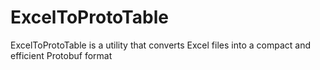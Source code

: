 # ExcelToProtoTable
ExcelToProtoTable is a utility that converts Excel files into a compact and efficient Protobuf format
